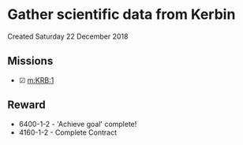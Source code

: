 # Gather scientific data from Kerbin
Created Saturday 22 December 2018

Missions
--------

* ☑ [m:KRB:1](../m/KRB/1.markdown)


Reward
------

* 6400-1-2 - 'Achieve goal' complete!
* 4160-1-2 - Complete Contract


